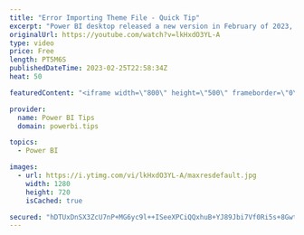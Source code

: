 ```yaml
---
title: "Error Importing Theme File - Quick Tip"
excerpt: "Power BI desktop released a new version in February of 2023, this feature breaks any custom properties observed when uploading a theme file into Power BI desktop.  This video show you how to use the PowerBI.tips theme generator to generate files without any errors.   Use the Theme generator https://themes.powerbi.tips"
originalUrl: https://youtube.com/watch?v=lkHxdO3YL-A
type: video
price: Free
length: PT5M6S
publishedDateTime: 2023-02-25T22:58:34Z
heat: 50

featuredContent: "<iframe width=\"800\" height=\"500\" frameborder=\"0\" src=\"https://www.youtube.com/embed/lkHxdO3YL-A\" allow=\"accelerometer; autoplay; encrypted-media; gyroscope; picture-in-picture\" allowfullscreen></iframe>"

provider:
  name: Power BI Tips
  domain: powerbi.tips

topics:
  - Power BI

images:
  - url: https://i.ytimg.com/vi/lkHxdO3YL-A/maxresdefault.jpg
    width: 1280
    height: 720
    isCached: true

secured: "hDTUxDnSX3ZcU7nP+MG6yc9l++ISeeXPCiQQxhuB+YJ89Jbi7Vf0Ri5s+8GwtRup9RUmtOnfFdysJw6bkZ5RZEfTSb45rwHQzypLqjfKcS3XNa5jnGm0sZgyRd6C42U4qvJFtCleUk1mqNmwv0nTxm+2FbZ4mmgzUCJWoLgP1IGJwXMnil7Xpb8R7/TEX729msX4M05YhF+PXKHqjk0FxKTlDV0FRx/+9rOkrHTNK9kijBibh1Aalbnn9KeLNSyNGRm/Rak2SX26gKZN9RXAvIwMBDUuduxsgNmJRGTecFV71jKp1o3hXa9xeVFuUjqHskZpyeMO60H/R23kAokOSfGskPcTDblanU4NQQ7tzPXhryXk8wzsDH4qO6dGW2uRYweN/BRUC9JjNfzfHOQZRfLETpGhcCmkjYsyKGfh0mw=;kNOJG8R8qPJeC+GT3LKNyQ=="
---
```


